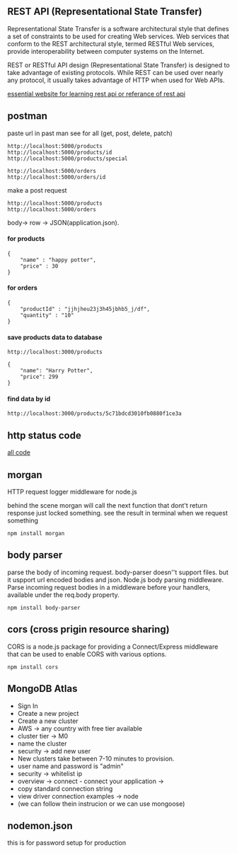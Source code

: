 ## REST API (Representational State Transfer)

Representational State Transfer is a software architectural style that defines a set of 
constraints to be used for creating Web services. Web services that conform to the REST 
architectural style, termed RESTful Web services, provide interoperability between 
computer systems on the Internet. 

REST or RESTful API design (Representational State Transfer) is designed to take advantage 
of existing protocols. While REST can be used over nearly any protocol, it usually takes 
advantage of HTTP when used for Web APIs.

[essential website for learning rest api or referance of rest api](https://www.restapitutorial.com/)


## postman

paste url in past man
see for all (get, post, delete, patch)
```
http://localhost:5000/products
http://localhost:5000/products/id
http://localhost:5000/products/special

http://localhost:5000/orders
http://localhost:5000/orders/id
```

make a post request 
```
http://localhost:5000/products
http://localhost:5000/orders
```
body-> row -> JSON(application.json).
#### for products
```
{
    "name" : "happy potter",
    "price" : 30
}
```
#### for orders
```
{
    "productId" : "jjhjheu23j3h45jbhb5_j/df",
    "quantity" : "10"
}
```
#### save products data to database
`http://localhost:3000/products`
```
{
    "name": "Harry Potter",
    "price": 299
}
```
#### find data by id
```
http://localhost:3000/products/5c71bdcd3010fb0880f1ce3a
```




## http status code

[all code](https://www.restapitutorial.com/httpstatuscodes.html)

## morgan

HTTP request logger middleware for node.js

behind the scene morgan will call the next function that dont't 
return response just locked something.
see the result in terminal when we request something


```
npm install morgan
```

## body parser

parse the body of incoming request. body-parser doesn''t support files.
but it uspport url encoded bodies and json. 
Node.js body parsing middleware.
Parse incoming request bodies in a middleware before your handlers, available under the req.body property.

```
npm install body-parser
```


## cors (cross prigin resource sharing)

CORS is a node.js package for providing a Connect/Express middleware that can be used to enable CORS with various options.

```npm install cors```


## MongoDB Atlas
 - Sign In
 - Create a new project
 - Create a new cluster 
 - AWS -> any country with free tier available
 - cluster tier -> M0
 - name the cluster
 - security -> add new user
 - New clusters take between 7-10 minutes to provision.
 - user name and password is "admin"
 - security -> whitelist ip
 - overview -> connect - connect your application -> 
 - copy standard connection string
 - view driver connection examples -> node 
 - (we can follow thein instrucion or we can use mongoose)

## nodemon.json 

this is for password setup for production